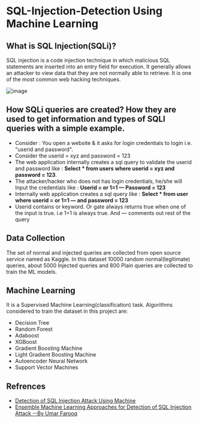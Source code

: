 # SQL-Injection-Detection Using Machine Learning

## What is SQL Injection(SQLi)?
SQL injection is a code injection technique in which malicious SQL statements are inserted into an entry field for execution. It generally allows an attacker to view data that they are not normally able to retrieve. It is one of the most common web hacking techniques.

![image](https://user-images.githubusercontent.com/96000840/217074588-ee12b1a6-8eb2-44cd-a832-a4ce15fd2dd7.png)

## How SQLi queries are created? How they are used to get information and types of SQLI queries with a simple example.
* Consider : You open a website & it asks for login credentials to login i.e. "userid and password".
* Consider the userid = xyz and password = 123
* The web application internally creates a sql query to validate the userid and password like : **Select * from users where userid = xyz and password = 123**.
* The attacker/hacker who does not has login credentials, he/she will Input the credentials like : **Userid = or 1=1 — Password = 123**
* Internally web application creates a sql query like : **Select * from user where userid = or 1=1 — and password = 123**
* Userid contains or keyword. Or gate always returns true when one of the input is true. i.e 1=1 is always true. And — comments out rest of the query

## Data Collection
The set of normal and injected queries are collected from open source service named as Kaggle. In this dataset 10000 random normal(legitimate) queries, about 5000 Injected queries and 800 Plain queries are collected to train the ML models.

## Machine Learning
It is a Supervised Machine Learning(classification) task. Algorithms considered to train the dataset in this project are:
* Decision Tree
* Random Forest
* Adaboost
* XGBoost
* Gradient Boosting Machine
* Light Gradient Boosting Machine
* Autoencoder Neural Network
* Support Vector Machines

## Refrences
* [Detection of SQL Injection Attack Using Machine](https://www.mdpi.com/2624-800X/2/4/39/pdf)
* [Ensemble Machine Learning Approaches for Detection of SQL Injection Attack --By Umar Farooq](https://hrcak.srce.hr/file/367636)
